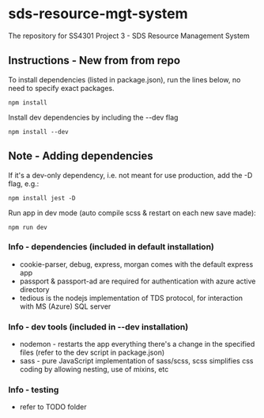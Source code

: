 # sds-resource-mgt-system
The repository for SS4301 Project 3 - SDS Resource Management System

## Instructions - New from from repo
To install dependencies (listed in package.json), run the lines below, no need to specify exact packages.
```
npm install
```
Install dev dependencies by including the --dev flag
```
npm install --dev
```
## Note - Adding dependencies
If it's a dev-only dependency, i.e. not meant for use production, add the -D flag, e.g.:
```
npm install jest -D
```
Run app in dev mode (auto compile scss & restart on each new save made):
```
npm run dev
```
### Info - dependencies (included in default installation)
- cookie-parser, debug, express, morgan comes with the default express app
- passport & passport-ad are required for authentication with azure active directory
- tedious is the nodejs implementation of TDS protocol, for interaction with MS (Azure) SQL server

### Info - dev tools (included in --dev installation)
- nodemon - restarts the app everything there's a change in the specified files (refer to the dev script in package.json)
- sass - pure JavaScript implementation of sass/scss, scss simplifies css coding by allowing nesting, use of mixins, etc

### Info - testing
- refer to TODO folder